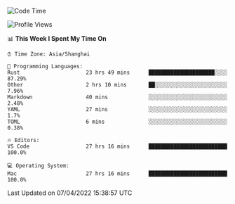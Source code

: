 <!--START_SECTION:waka-->
![Code Time](http://img.shields.io/badge/Code%20Time-1%2C211%20hrs%2024%20mins-blue)

![Profile Views](http://img.shields.io/badge/Profile%20Views-14-blue)

📊 **This Week I Spent My Time On** 

```text
⌚︎ Time Zone: Asia/Shanghai

💬 Programming Languages: 
Rust                     23 hrs 49 mins      █████████████████████░░░░   87.29% 
Other                    2 hrs 10 mins       ██░░░░░░░░░░░░░░░░░░░░░░░   7.96% 
Markdown                 40 mins             ░░░░░░░░░░░░░░░░░░░░░░░░░   2.48% 
YAML                     27 mins             ░░░░░░░░░░░░░░░░░░░░░░░░░   1.7% 
TOML                     6 mins              ░░░░░░░░░░░░░░░░░░░░░░░░░   0.38%

🔥 Editors: 
VS Code                  27 hrs 16 mins      █████████████████████████   100.0%

💻 Operating System: 
Mac                      27 hrs 16 mins      █████████████████████████   100.0%

```


 Last Updated on 07/04/2022 15:38:57 UTC
<!--END_SECTION:waka-->
